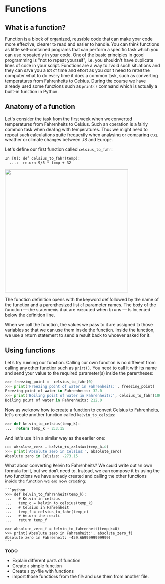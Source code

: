 # Functions

## What is a function?

Function is a block of organized, reusable code that can make your code more effective, clearer to read and easier to handle. 
You can think functions as little self-contained programs that can perform a specific task which you can use repeatedly in your code. 
One of the basic principles in good programming is "not to repeat yourself", i.e. you shouldn't have
duplicate lines of code in your script. Functions are a way to avoid such situations and they can save you a lot of time and effort as you don't need to
retell the computer what to do every time it does a common task, such as converting temperatures from Fahrenheits to Celsius. 
During the course we have already used some functions such as `print()` command which is actually a built-in function in Python.

## Anatomy of a function

Let's consider the task from the first week when we converted temperatures from Fahrenheits to Celsius. Such an operation is a fairly common task 
when dealing with temperatures. Thus we might need to repeat such calculations quite frequently when analysing or comparing e.g. weather or 
climate changes between US and Europe.

Let's define our first function called `celsius_to_fahr`:

  ```ipython
  In [0]: def celsius_to_fahr(temp):
    ...:  return 9/5 * temp + 32
  ```
  
<img src="https://github.com/Python-for-geo-people/Functions-and-libraries/blob/master/img/Function_anatomy.png" width="400">

The function definition opens with the keyword def followed by the name of the function and a parenthesized list of parameter names. 
The body of the function — the statements that are executed when it runs — is indented below the definition line.

When we call the function, the values we pass to it are assigned to those variables so that we can use them inside the function. 
Inside the function, we use a return statement to send a result back to whoever asked for it.

## Using functions

Let’s try running our function. Calling our own function is no different from calling any other function such as `print()`. 
You need to call it with its name and send your value to the required parameter(s) inside the parentheses:  
  
   ```python
   >>> freezing_point =  celsius_to_fahr(0)
   >>> print('Freezing point of water in Fahrenheits:', freezing_point)
   Freezing point of water in Fahrenheits: 32.0
   >>> print('Boiling point of water in Fahrenheits:', celsius_to_fahr(100))
   Boiling point of water in Fahrenheits: 212.0
   ```
Now as we know how to create a function to convert Celsius to Fahrenheits, let's create another function called `kelvin_to_celsius`:
  
  ```python
  >>> def kelvin_to_celsius(temp_k):
  ...  return temp_k - 273.15
  ```

And let's use it in a similar way as the earlier one:

   ```python
   >>> absolute_zero = kelvin_to_celsius(temp_k=0)
   >>> print('Absolute zero in Celsius:', absolute_zero)
   Absolute zero in Celsius: -273.15
   ```

What about converting Kelvin to Fahrenheits? We could write out an own formula for it, but we don’t need to. Instead, we can compose it by using the two functions we have already created and 
calling the other functions inside the function we are now creating: 
    
    ```python
    >>> def kelvin_to_fahrenheit(temp_k):
    ...   # Kelvin in celsius
    ...   temp_c = kelvin_to_celsius(temp_k)
    ...   # Celsius in Fahrenheit
    ...   temp_f = celsius_to_fahr(temp_c)
    ...   # Return the result
    ...   return temp_f
       
    >>> absolute_zero_f = kelvin_to_fahrenheit(temp_k=0)
    >>> print('Absolute zero in Fahrenheit:', absolute_zero_f)
    Absolute zero in Fahrenheit: -459.66999999999996
    ```





**TODO**

- Explain different parts of function
- Create a simple function
- Create a py-file with functions
- import those functions from the file and use them from another file.